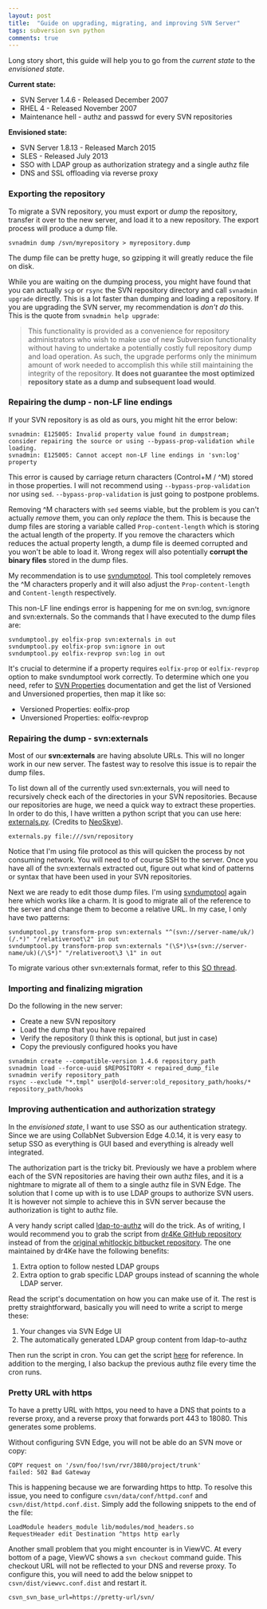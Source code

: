 ```yaml
---
layout: post
title:  "Guide on upgrading, migrating, and improving SVN Server"
tags: subversion svn python
comments: true
---
```


Long story short, this guide will help you to go from the *current state* to the *envisioned state*.

__Current state:__

- SVN Server 1.4.6 - Released December 2007
- RHEL 4 - Released November 2007
- Maintenance hell - authz and passwd for every SVN repositories

__Envisioned state:__

- SVN Server 1.8.13 - Released March 2015
- SLES - Released July 2013
- SSO with LDAP group as authorization strategy and a single authz file
- DNS and SSL offloading via reverse proxy

### Exporting the repository

To migrate a SVN repository, you must export or *dump* the repository, transfer it over to the new server, and load it to a new repository. The export process will produce a dump file.

```
svnadmin dump /svn/myrepository > myrepository.dump
```

The dump file can be pretty huge, so gzipping it will greatly reduce the file on disk.

While you are waiting on the dumping process, you might have found that you can actually `scp` or `rsync` the SVN repository directory and call `svnadmin upgrade` directly. This is a lot faster than dumping and loading a repository. If you are upgrading the SVN server, my recommendation is *don't do* this. This is the quote from `svnadmin help upgrade`:

> This functionality is provided as a convenience for repository
administrators who wish to make use of new Subversion functionality
without having to undertake a potentially costly full repository dump
and load operation.  As such, the upgrade performs only the minimum
amount of work needed to accomplish this while still maintaining the
integrity of the repository. __It does not guarantee the most optimized
repository state as a dump and subsequent load would__.

### Repairing the dump - non-LF line endings

If your SVN repository is as old as ours, you might hit the error below:

```
svnadmin: E125005: Invalid property value found in dumpstream; consider repairing the source or using --bypass-prop-validation while loading.
svnadmin: E125005: Cannot accept non-LF line endings in 'svn:log' property
```

This error is caused by carriage return characters (Control+M / ^M) stored in those properties. I will not recommend using `--bypass-prop-validation` nor using `sed`. `--bypass-prop-validation` is just going to postpone problems.

Removing ^M characters with `sed` seems viable, but the problem is you can't actually *remove* them, you can only *replace* the them. This is because the dump files are storing a variable called `Prop-content-length` which is storing the actual length of the property. If you remove the characters which reduces the actual property length, a dump file is deemed corrupted and you won't be able to load it. Wrong regex will also potentially __corrupt the binary files__ stored in the dump files.

My recommendation is to use [svndumptool][svndumptool]. This tool completely removes the ^M characters properly and it will also adjust the `Prop-content-length` and `Content-length` respectively.

This non-LF line endings error is happening for me on svn:log, svn:ignore and svn:externals. So the commands that I have executed to the dump files are:

```
svndumptool.py eolfix-prop svn:externals in out
svndumptool.py eolfix-prop svn:ignore in out
svndumptool.py eolfix-revprop svn:log in out
```

It's crucial to determine if a property requires `eolfix-prop` or `eolfix-revprop` option to make svndumptool work correctly. To determine which one you need, refer to [SVN Properties](http://svnbook.red-bean.com/en/1.7/svn.ref.properties.html) documentation and get the list of Versioned and Unversioned properties, then map it like so:

- Versioned Properties: eolfix-prop
- Unversioned Properties: eolfix-revprop

### Repairing the dump - svn:externals

Most of our __svn:externals__ are having absolute URLs. This will no longer work in our new server. The fastest way to resolve this issue is to repair the dump files.

To list down all of the currently used svn:externals, you will need to recursively check each of the directories in your SVN repositories. Because our repositories are huge, we need a quick way to extract these properties. In order to do this, I have written a python script that you can use here: [externals.py](https://gist.github.com/ceilfors/741d8152106a310dd454). (Credits to [NeoSkye](http://stackoverflow.com/a/10286163/2464295)).

```
externals.py file:///svn/repository
```

Notice that I'm using file protocol as this will quicken the process by not consuming network. You will need to of course SSH to the server. Once you have all of the svn:externals extracted out, figure out what kind of patterns or syntax that have been used in your SVN repositories.

Next we are ready to edit those dump files. I'm using [svndumptool][svndumptool] again here which works like a charm. It is good to migrate all of the reference to the server and change them to become a relative URL. In my case, I only have two patterns:

```
svndumptool.py transform-prop svn:externals "^(svn://server-name/uk/)(/.*)" "/relativeroot\2" in out
svndumptool.py transform-prop svn:externals "(\S*)\s+(svn://server-name/uk)(/\S*)" "/relativeroot\3 \1" in out
```

To migrate various other svn:externals format, refer to this [SO thread](http://stackoverflow.com/questions/21292688/regex-for-svndumptool).

### Importing and finalizing migration
Do the following in the new server:

- Create a new SVN repository
- Load the dump that you have repaired
- Verify the repository (I think this is optional, but just in case)
- Copy the previously configured hooks you have

``` 
svnadmin create --compatible-version 1.4.6 repository_path
svnadmin load --force-uuid $REPOSITORY < repaired_dump_file
svnadmin verify repository_path
rsync --exclude "*.tmpl" user@old-server:old_repository_path/hooks/* repository_path/hooks
```

### Improving authentication and authorization strategy
In the *envisioned state*, I want to use SSO as our authentication strategy. Since we are using CollabNet Subversion Edge 4.0.14, it is very easy to setup SSO as everything is GUI based and everything is already well integrated.

The authorization part is the tricky bit. Previously we have a problem where each of the SVN repositories are having their own authz files, and it is a nightmare to migrate all of them to a single authz file in SVN Edge. The solution that I come up with is to use LDAP groups to authorize SVN users. It is however not simple to achieve this in SVN server because the authorization is tight to authz file.

A very handy script called [ldap-to-authz][ldap-to-authz] will do the trick. As of writing, I would recommend you to grab the script from [dr4Ke GitHub repository][ldap-to-authz] instead of from the [original whitlockjc bitbucket repository](https://bitbucket.org/whitlockjc/jw-tools). The one maintained by dr4Ke have the following benefits:

1. Extra option to follow nested LDAP groups
2. Extra option to grab specific LDAP groups instead of scanning the whole LDAP server.

Read the script's documentation on how you can make use of it. The rest is pretty straightforward, basically you will need to write a script to merge these:

1. Your changes via SVN Edge UI
2. The automatically generated LDAP group content from ldap-to-authz

Then run the script in cron. You can get the script [here](http://serverfault.com/a/401181) for reference. In addition to the merging, I also backup the previous authz file every time the cron runs.

### Pretty URL with https
To have a pretty URL with https, you need to have a DNS that points to a reverse proxy,
and a reverse proxy that forwards port 443 to 18080. This generates some problems.

Without configuring SVN Edge, you will not be able do an SVN move or copy:

```
COPY request on '/svn/foo/!svn/rvr/3880/project/trunk'
failed: 502 Bad Gateway
```

This is happening because we are forwarding https to http. To resolve this issue, you need to configure `csvn/data/conf/httpd.conf` and `csvn/dist/httpd.conf.dist`. Simply add the following snippets to the end of the file:

```
LoadModule headers_module lib/modules/mod_headers.so
RequestHeader edit Destination ^https http early
```

Another small problem that you might encounter is in ViewVC. At every bottom of a page, ViewVC shows a `svn checkout` command guide. This checkout URL will not be reflected to your DNS and reverse proxy. To configure this, you will need to add the below snippet to `csvn/dist/viewvc.conf.dist` and restart it.

```
csvn_svn_base_url=https://pretty-url/svn/
```

 [svndumptool]: https://github.com/jwiegley/svndumptool
 [ldap-to-authz]: https://github.com/dr4Ke/ldap-to-svn-authz